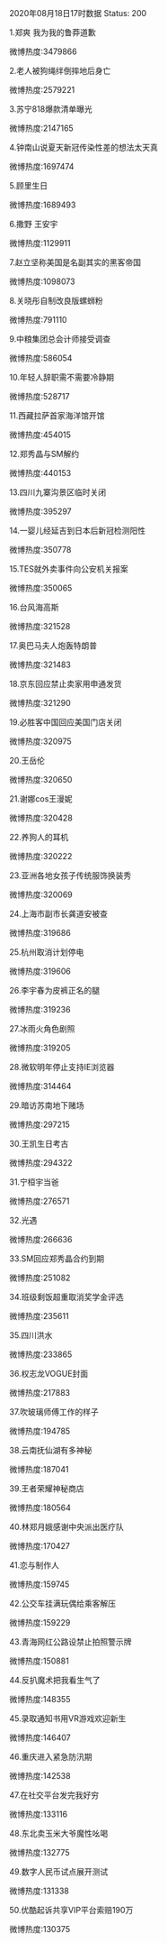 2020年08月18日17时数据
Status: 200

1.郑爽 我为我的鲁莽道歉

微博热度:3479866

2.老人被狗绳绊倒摔地后身亡

微博热度:2579221

3.苏宁818爆款清单曝光

微博热度:2147165

4.钟南山说夏天新冠传染性差的想法太天真

微博热度:1697474

5.顾里生日

微博热度:1689493

6.撒野 王安宇

微博热度:1129911

7.赵立坚称美国是名副其实的黑客帝国

微博热度:1098073

8.关晓彤自制改良版螺蛳粉

微博热度:791110

9.中粮集团总会计师接受调查

微博热度:586054

10.年轻人辞职需不需要冷静期

微博热度:528717

11.西藏拉萨首家海洋馆开馆

微博热度:454015

12.郑秀晶与SM解约

微博热度:440153

13.四川九寨沟景区临时关闭

微博热度:395297

14.一婴儿经延吉到日本后新冠检测阳性

微博热度:350778

15.TES就外卖事件向公安机关报案

微博热度:350065

16.台风海高斯

微博热度:321528

17.奥巴马夫人炮轰特朗普

微博热度:321483

18.京东回应禁止卖家用申通发货

微博热度:321290

19.必胜客中国回应美国门店关闭

微博热度:320975

20.王岳伦

微博热度:320650

21.谢娜cos王漫妮

微博热度:320428

22.养狗人的耳机

微博热度:320222

23.亚洲各地女孩子传统服饰换装秀

微博热度:320069

24.上海市副市长龚道安被查

微博热度:319686

25.杭州取消计划停电

微博热度:319606

26.李宇春为皮裤正名的腿

微博热度:319236

27.冰雨火角色剧照

微博热度:319205

28.微软明年停止支持IE浏览器

微博热度:314464

29.暗访苏南地下赌场

微博热度:297215

30.王凯生日考古

微博热度:294322

31.宁桓宇当爸

微博热度:276571

32.光遇

微博热度:266636

33.SM回应郑秀晶合约到期

微博热度:251082

34.班级剩饭超重取消奖学金评选

微博热度:235611

35.四川洪水

微博热度:233865

36.权志龙VOGUE封面

微博热度:217883

37.吹玻璃师傅工作的样子

微博热度:194785

38.云南抚仙湖有多神秘

微博热度:187041

39.王者荣耀神秘商店

微博热度:180564

40.林郑月娥感谢中央派出医疗队

微博热度:170427

41.恋与制作人

微博热度:159745

42.公交车挂满玩偶给乘客解压

微博热度:159229

43.青海网红公路设禁止拍照警示牌

微博热度:150881

44.反扒魔术把我看生气了

微博热度:148355

45.录取通知书用VR游戏欢迎新生

微博热度:146407

46.重庆进入紧急防汛期

微博热度:142538

47.在社交平台发完我好穷

微博热度:133116

48.东北卖玉米大爷魔性吆喝

微博热度:132775

49.数字人民币试点展开测试

微博热度:131338

50.优酷起诉共享VIP平台索赔190万

微博热度:130375

